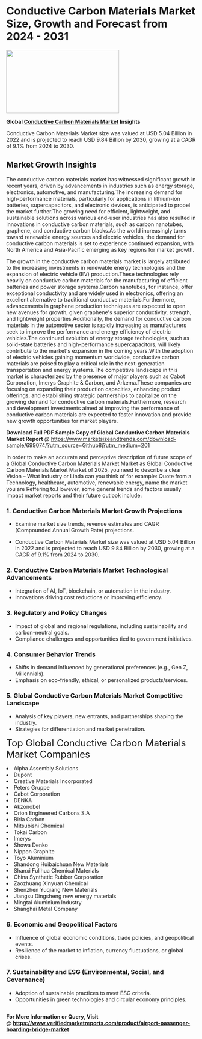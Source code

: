 <H1>Conductive Carbon Materials Market Size, Growth and Forecast from 2024 - 2031</H1><img class="aligncenter size-medium wp-image-584254" src="https://thirdeyenews.in/wp-content/uploads/2024/09/Global-Market-Research-300x168.jpeg" alt="" width="300" height="168" /><p><strong>Global&nbsp;<a href="https://www.marketsizeandtrends.com/download-sample/699074/?utm_source=Github8j?utm_medium=201">Conductive Carbon Materials Market</a> Insights</strong></p><p>Conductive Carbon Materials Market size was valued at USD 5.04 Billion in 2022 and is projected to reach USD 9.84 Billion by 2030, growing at a CAGR of 9.1% from 2024 to 2030.</p><p><h2>Market Growth Insights</h2> <p>The conductive carbon materials market has witnessed significant growth in recent years, driven by advancements in industries such as energy storage, electronics, automotive, and manufacturing.The increasing demand for high-performance materials, particularly for applications in lithium-ion batteries, supercapacitors, and electronic devices, is anticipated to propel the market further.The growing need for efficient, lightweight, and sustainable solutions across various end-user industries has also resulted in innovations in conductive carbon materials, such as carbon nanotubes, graphene, and conductive carbon blacks.As the world increasingly turns toward renewable energy sources and electric vehicles, the demand for conductive carbon materials is set to experience continued expansion, with North America and Asia-Pacific emerging as key regions for market growth.</p> <p>The growth in the conductive carbon materials market is largely attributed to the increasing investments in renewable energy technologies and the expansion of electric vehicle (EV) production.These technologies rely heavily on conductive carbon materials for the manufacturing of efficient batteries and power storage systems.Carbon nanotubes, for instance, offer exceptional conductivity and are widely used in electronics, offering an excellent alternative to traditional conductive materials.Furthermore, advancements in graphene production techniques are expected to open new avenues for growth, given graphene's superior conductivity, strength, and lightweight properties.Additionally, the demand for conductive carbon materials in the automotive sector is rapidly increasing as manufacturers seek to improve the performance and energy efficiency of electric vehicles.The continued evolution of energy storage technologies, such as solid-state batteries and high-performance supercapacitors, will likely contribute to the market's expansion in the coming years.With the adoption of electric vehicles gaining momentum worldwide, conductive carbon materials are poised to play a critical role in the next-generation transportation and energy systems.The competitive landscape in this market is characterized by the presence of major players such as Cabot Corporation, Imerys Graphite & Carbon, and Arkema.These companies are focusing on expanding their production capacities, enhancing product offerings, and establishing strategic partnerships to capitalize on the growing demand for conductive carbon materials.Furthermore, research and development investments aimed at improving the performance of conductive carbon materials are expected to foster innovation and provide new growth opportunities for market players.</p> <p><span class=""><strong>Download Full PDF Sample Copy of Global Conductive Carbon Materials Market Report</strong> @ <a href="https://www.marketsizeandtrends.com/download-sample/699074/?utm_source=Github8j?utm_medium=201" target="_blank">https://www.marketsizeandtrends.com/download-sample/699074/?utm_source=Github8j?utm_medium=201</a></span></p><p>In order to make an accurate and perceptive description of future scope of a Global&nbsp;Conductive Carbon Materials Market Market as Global&nbsp;Conductive Carbon Materials Market Market of 2025, you need to describe a clear Vision &ndash; What Industry or Linda can you think of for example: Quote from a Technology, healthcare, automotive, renewable energy, name the market you are Reffering to.However, some general trends and factors usually impact market reports and their future outlook include:</p><h3>1.&nbsp;<strong>Conductive Carbon Materials Market Growth Projections</strong></h3><ul><li>Examine market size trends, revenue estimates and CAGR (Compounded Annual Growth Rate) projections.</li><li><p>Conductive Carbon Materials Market size was valued at USD 5.04 Billion in 2022 and is projected to reach USD 9.84 Billion by 2030, growing at a CAGR of 9.1% from 2024 to 2030.</p></li></ul><h3>2.&nbsp;<strong>Conductive Carbon Materials Market Technological Advancements</strong></h3><ul><li>Integration of AI, IoT, blockchain, or automation in the industry.</li><li>Innovations driving cost reductions or improving efficiency.</li></ul><h3>3.&nbsp;<strong>Regulatory and Policy Changes</strong></h3><ul><li>Impact of global and regional regulations, including sustainability and carbon-neutral goals.</li><li>Compliance challenges and opportunities tied to government initiatives.</li></ul><h3>4.&nbsp;<strong>Consumer Behavior Trends</strong></h3><ul><li>Shifts in demand influenced by generational preferences (e.g., Gen Z, Millennials).</li><li>Emphasis on eco-friendly, ethical, or personalized products/services.</li></ul><h3>5.&nbsp;<strong>Global Conductive Carbon Materials Market Competitive Landscape</strong></h3><ul><li>Analysis of key players, new entrants, and partnerships shaping the industry.</li><li>Strategies for differentiation and market penetration.</li></ul><p data-pm-slice="1 1 []"><span style="color: inherit; font-family: inherit; font-size: 25px;">Top Global Conductive Carbon Materials Market Companies</span></p><div class="" data-test-id=""><p><li>Alpha Assembly Solutions</li><li> Dupont</li><li> Creative Materials Incorporated</li><li> Peters Gruppe</li><li> Cabot Corporation</li><li> DENKA</li><li> Akzonobel</li><li> Orion Engineered Carbons S.A</li><li> Birla Carbon</li><li> Mitsubishi Chemical</li><li> Tokai Carbon</li><li> Imerys</li><li> Showa Denko</li><li> Nippon Graphite</li><li> Toyo Aluminium</li><li> Shandong Huibaichuan New Materials</li><li> Shanxi Fulihua Chemical Materials</li><li> China Synthetic Rubber Corporation</li><li> Zaozhuang Xinyuan Chemical</li><li> Shenzhen Yuqiang New Materials</li><li> Jiangsu Dingsheng new energy materials</li><li> Mingtai Aluminium Industry</li><li> Shanghai Metal Company</li></p></div><h3>6.&nbsp;<strong>Economic and Geopolitical Factors</strong></h3><ul><li>Influence of global economic conditions, trade policies, and geopolitical events.</li><li>Resilience of the market to inflation, currency fluctuations, or global crises.</li></ul><h3>7.&nbsp;<strong>Sustainability and ESG (Environmental, Social, and Governance)</strong></h3><ul><li>Adoption of sustainable practices to meet ESG criteria.</li><li>Opportunities in green technologies and circular economy principles.</li></ul><h2><strong style="font-size: 14px;">For More Information or Query, Visit @&nbsp;</strong><a style="background-color: #ffffff; font-size: 14px;" href="https://www.marketsizeandtrends.com/report/conductive-carbon-materials-market/" target="_blank">https://www.verifiedmarketreports.com/product/airport-passenger-boarding-bridge-market</a></h2>